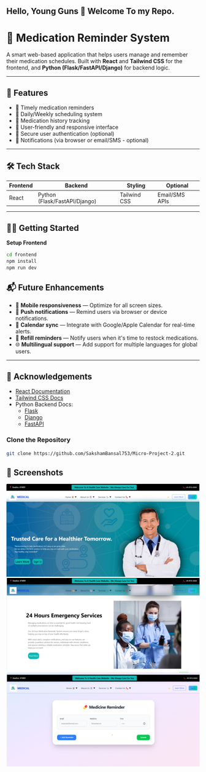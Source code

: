 ## Hello, Young Guns 👋 Welcome To my Repo.

# 💊 Medication Reminder System

A smart web-based application that helps users manage and remember their medication schedules. Built with **React** and **Tailwind CSS** for the frontend, and **Python (Flask/FastAPI/Django)** for backend logic.



---

## 🚀 Features

- 🔔 Timely medication reminders
- 📅 Daily/Weekly scheduling system
- 🧾 Medication history tracking
- 🧠 User-friendly and responsive interface
- 🔐 Secure user authentication (optional)
- 💬 Notifications (via browser or email/SMS - optional)

---

## 🛠️ Tech Stack

| Frontend | Backend | Styling | Optional |
|----------|---------|---------|----------|
| React    | Python (Flask/FastAPI/Django) | Tailwind CSS |  Email/SMS APIs |

---





## 🧑‍💻 Getting Started



**Setup Frontend**
```bash
cd frontend
npm install
npm run dev
```

## 📬 Future Enhancements

- 📱 **Mobile responsiveness** — Optimize for all screen sizes.
- 🔔 **Push notifications** — Remind users via browser or device notifications.
- 📆 **Calendar sync** — Integrate with Google/Apple Calendar for real-time alerts.
- 💊 **Refill reminders** — Notify users when it's time to restock medications.
- 🌐 **Multilingual support** — Add support for multiple languages for global users.

---

## 🙌 Acknowledgements

- [React Documentation](https://reactjs.org/)
- [Tailwind CSS Docs](https://tailwindcss.com/docs)
- Python Backend Docs:
  - [Flask](https://flask.palletsprojects.com/)
  - [Django](https://docs.djangoproject.com/)
  - [FastAPI](https://fastapi.tiangolo.com/)
### Clone the Repository

```bash
git clone https://github.com/SakshamBansal753/Micro-Project-2.git
```
## 📸 Screenshots
<img src="https://github.com/SakshamBansal753/Micro-Project-2/blob/main/Med.png"/>
<img src="https://github.com/SakshamBansal753/Micro-Project-2/blob/main/24hr.png"/>
<img src="https://github.com/SakshamBansal753/Micro-Project-2/blob/main/Entry.png"/>


